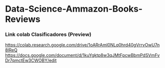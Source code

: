 
# Data-Science-Ammazon-Books-Reviews
### Link colab Clasificadores (Preview)

https://colab.research.google.com/drive/1oARrAml0NLq0hrd40gVrrvOwU7n8lReQ
https://docs.google.com/document/d/1kuYgktp8w3qJMtFpcwBbmPdSVmFvDr7qmctEw3CWOBY/edit

